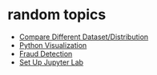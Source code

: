 # random topics

* [Compare Different Dataset/Distribution](https://github.com/jinfeijoy/random_topics/blob/main/compare_dataset_distribution.md)
* [Python Visualization](https://github.com/jinfeijoy/random_topics/blob/main/python_visualization.md)
* [Fraud Detection](https://github.com/jinfeijoy/random_topics/blob/main/fraud_detection.md)
* [Set Up Jupyter Lab](https://github.com/jinfeijoy/random_topics/blob/main/setup_jupyterLab.md)
